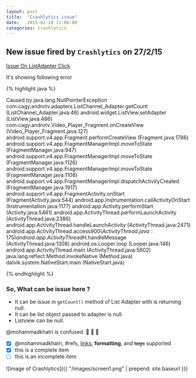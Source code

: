 ```yaml
---
layout: post
title:  "Crashlytics issue"
date:   2015-02-28 11:06:00
categories: crashlytics
---
```

## New issue fired by `Crashlytics` on 27/2/15 

[Issue On ListAdapter Click][1]

It's showing following error

{% highlight java %}

Caused by java.lang.NullPointerException
com.cagy.androtv.adapters.ListChannel_Adapter.getCount (ListChannel_Adapter.java:46)
android.widget.ListView.setAdapter (ListView.java:486)
com.cagy.androtv.Video_Player_Fragment.onCreateView (Video_Player_Fragment.java:127)
android.support.v4.app.Fragment.performCreateView (Fragment.java:1786)
android.support.v4.app.FragmentManagerImpl.moveToState (FragmentManager.java:947)
android.support.v4.app.FragmentManagerImpl.moveToState (FragmentManager.java:1126)
android.support.v4.app.FragmentManagerImpl.moveToState (FragmentManager.java:1108)
android.support.v4.app.FragmentManagerImpl.dispatchActivityCreated (FragmentManager.java:1917)
android.support.v4.app.FragmentActivity.onStart (FragmentActivity.java:544)
android.app.Instrumentation.callActivityOnStart (Instrumentation.java:1177)
android.app.Activity.performStart (Activity.java:5461)
android.app.ActivityThread.performLaunchActivity (ActivityThread.java:2386)
android.app.ActivityThread.handleLaunchActivity (ActivityThread.java:2471)
android.app.ActivityThread.access$900 (ActivityThread.java:175)
android.app.ActivityThread$H.handleMessage (ActivityThread.java:1308)
android.os.Looper.loop (Looper.java:146)
android.app.ActivityThread.main (ActivityThread.java:5602)
java.lang.reflect.Method.invokeNative (Method.java)
dalvik.system.NativeStart.main (NativeStart.java)

{% endhighlight %}

 ### So, What can be issue here ?
  - It can be issue in `getCount()` method of List Adapter with is returning null.
  - It can be list object passed to adapter is null.
  - Listview can be null.

@mohammadkhatri is confused. :raising_hand: :raising_hand: :raising_hand: 

- [x] @mohammadkhatri, #refs, [links](), **formatting**, and <del>tags</del> supported
- [x] this is a complete item
- [ ] this is an incomplete item

![Image of Crashlytics]({{ "/images/screen1.png" | prepend: site.baseurl }})

[1]: https://fabric.io/blackid/android/apps/com.cagy.androtv/issues/54f090c67d7854d7c9933bf8
